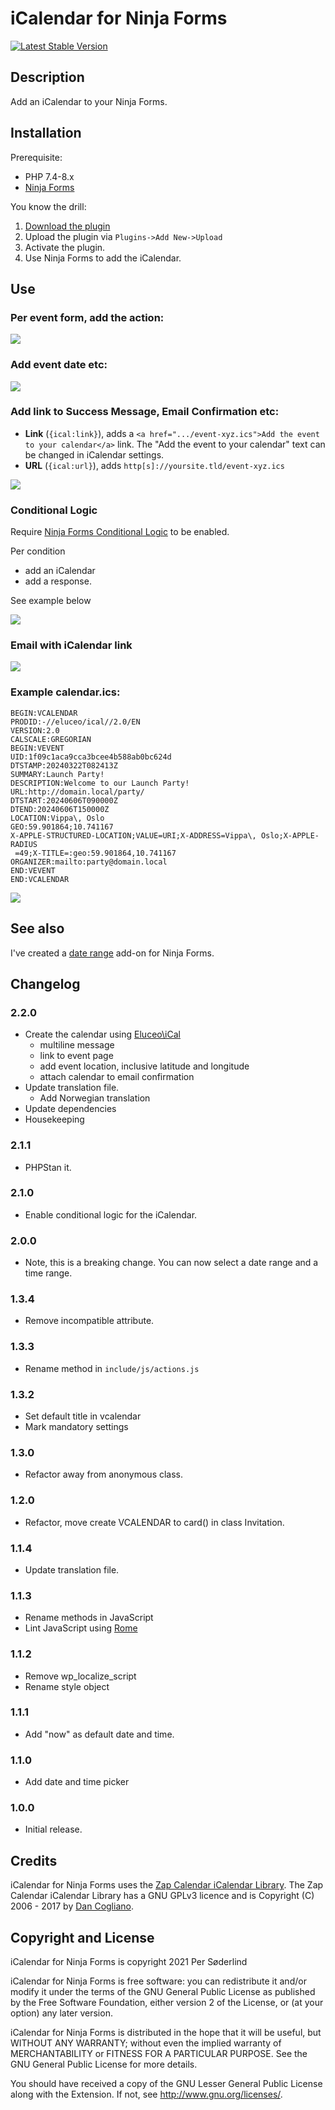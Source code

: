 # iCalendar for Ninja Forms

[![Latest Stable Version](https://poser.pugx.org/soderlind/icalendar-ninja-forms/v)](//packagist.org/packages/soderlind/icalendar-ninja-forms)

## Description

Add an iCalendar to your Ninja Forms.

## Installation

Prerequisite:

- PHP 7.4-8.x
- [Ninja Forms](https://wordpress.org/plugins/ninja-forms/)

You know the drill:

1. [Download the plugin](https://github.com/soderlind/icalendar-ninja-form/archive/refs/heads/main.zip)
1. Upload the plugin via `Plugins->Add New->Upload`
1. Activate the plugin.
1. Use Ninja Forms to add the iCalendar.

## Use

### Per event form, add the action:

<img src=".wordpress-org/add-icalendar.gif" />

### Add event date etc:

<img src=".wordpress-org/icalendar-event.png" />

### Add link to Success Message, Email Confirmation etc:

- **Link** (`{ical:link}`), adds a `<a href=".../event-xyz.ics">Add the event to your calendar</a>` link. The "Add the event to your calendar" text can be changed in iCalendar settings.
- **URL** (`{ical:url}`), adds `http[s]://yoursite.tld/event-xyz.ics`

<img src=".wordpress-org/add-merge-tag.gif" />

### Conditional Logic

Require [Ninja Forms Conditional Logic](https://ninjaforms.com/extensions/conditional-logic/) to be enabled.

Per condition

- add an iCalendar
- add a response.

See example below

<img src=".wordpress-org/conditional-logic-icalendar.gif" />

### Email with iCalendar link

<img src=".wordpress-org/email.png" />

### Example calendar.ics:

```
BEGIN:VCALENDAR
PRODID:-//eluceo/ical//2.0/EN
VERSION:2.0
CALSCALE:GREGORIAN
BEGIN:VEVENT
UID:1f09c1aca9cca3bcee4b588ab0bc624d
DTSTAMP:20240322T082413Z
SUMMARY:Launch Party!
DESCRIPTION:Welcome to our Launch Party!
URL:http://domain.local/party/
DTSTART:20240606T090000Z
DTEND:20240606T150000Z
LOCATION:Vippa\, Oslo
GEO:59.901864;10.741167
X-APPLE-STRUCTURED-LOCATION;VALUE=URI;X-ADDRESS=Vippa\, Oslo;X-APPLE-RADIUS
 =49;X-TITLE=:geo:59.901864,10.741167
ORGANIZER:mailto:party@domain.local
END:VEVENT
END:VCALENDAR
```

<img src=".wordpress-org/calendar-example.png">

## See also

I've created a [date range](https://github.com/soderlind/date-range-ninja-forms) add-on for Ninja Forms.

## Changelog

### 2.2.0

- Create the calendar using [Eluceo\iCal](https://github.com/markuspoerschke/iCal)
  - multiline message
  - link to event page
  - add event location, inclusive latitude and longitude
  - attach calendar to email confirmation
- Update translation file.
  - Add Norwegian translation
- Update dependencies
- Housekeeping

### 2.1.1

- PHPStan it.

### 2.1.0

- Enable conditional logic for the iCalendar.

### 2.0.0

- Note, this is a breaking change. You can now select a date range and a time range.

### 1.3.4

- Remove incompatible attribute.

### 1.3.3

- Rename method in `include/js/actions.js`

### 1.3.2

- Set default title in vcalendar
- Mark mandatory settings

### 1.3.0

- Refactor away from anonymous class.

### 1.2.0

- Refactor, move create VCALENDAR to card() in class Invitation.

### 1.1.4

- Update translation file.

### 1.1.3

- Rename methods in JavaScript
- Lint JavaScript using [Rome](https://rome.tools/#installation-and-usage)

### 1.1.2

- Remove wp_localize_script
- Rename style object

### 1.1.1

- Add "now" as default date and time.

### 1.1.0

- Add date and time picker

### 1.0.0

- Initial release.

## Credits

iCalendar for Ninja Forms uses the [Zap Calendar iCalendar Library](https://github.com/zcontent/icalendar). The Zap Calendar iCalendar Library has a GNU GPLv3 licence and is Copyright (C) 2006 - 2017 by [Dan Cogliano](https://zcontent.net/).

## Copyright and License

iCalendar for Ninja Forms is copyright 2021 Per Søderlind

iCalendar for Ninja Forms is free software: you can redistribute it and/or modify it under the terms of the GNU General Public License as published by the Free Software Foundation, either version 2 of the License, or (at your option) any later version.

iCalendar for Ninja Forms is distributed in the hope that it will be useful, but WITHOUT ANY WARRANTY; without even the implied warranty of MERCHANTABILITY or FITNESS FOR A PARTICULAR PURPOSE. See the GNU General Public License for more details.

You should have received a copy of the GNU Lesser General Public License along with the Extension. If not, see http://www.gnu.org/licenses/.
